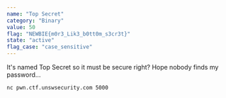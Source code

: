 ```yaml
---
name: "Top Secret"
category: "Binary"
value: 50
flag: "NEWBIE{m0r3_Lik3_b0tt0m_s3cr3t}"
state: "active"
flag_case: "case_sensitive"
---
```


It's named Top Secret so it must be secure right? Hope nobody finds my password...

`nc pwn.ctf.unswsecurity.com 5000`

